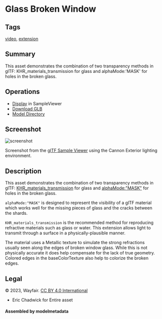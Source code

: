 # Glass Broken Window

## Tags

[video](../../Models-video.md), [extension](../../Models-extension.md)

## Summary

This asset demonstrates the combination of two transparency methods in glTF: KHR_materials_transmission for glass and alphaMode:'MASK' for holes in the broken glass.

## Operations

* [Display](https://github.khronos.org/glTF-Sample-Viewer-Release/?model=https://raw.GithubUserContent.com/KhronosGroup/glTF-Sample-Assets/main/./Models/GlassBrokenWindow/glTF-Binary/GlassBrokenWindow.glb) in SampleViewer
* [Download GLB](https://raw.GithubUserContent.com/KhronosGroup/glTF-Sample-Assets/main/./Models/GlassBrokenWindow/glTF-Binary/GlassBrokenWindow.glb)
* [Model Directory](./)

## Screenshot

![screenshot](screenshot/screenshot_large.jpg)

Screenshot from the [glTF Sample Viewer](https://github.khronos.org/glTF-Sample-Viewer-Release/) using the Cannon Exterior lighting environment.

## Description

This asset demonstrates the combination of two transparency methods in glTF: [KHR_materials_transmission](https://github.com/KhronosGroup/glTF/tree/main/extensions/2.0/Khronos/KHR_materials_transmission#readme) for glass and [alphaMode:"MASK"](https://registry.khronos.org/glTF/specs/2.0/glTF-2.0.html#_material_alphamode) for holes in the broken glass. 

`alphaMode:"MASK"` is designed to represent the visibility of a glTF material which works well for the missing pieces of glass and the cracks between the shards.

`KHR_materials_transmission` is the recommended method for reproducing refractive materials such as glass or water. This extension allows light to transmit through a surface in a physically-plausible manner. 

The material uses a Metallic texture to simulate the strong refractions usually seen along the edges of broken window glass. While this is not physically accurate it does help compensate for the lack of true geometry. Colored edges in the baseColorTexture also help to colorize the broken edges.

## Legal

&copy; 2023, Wayfair. [CC BY 4.0 International](https://creativecommons.org/licenses/by/4.0/legalcode)

 - Eric Chadwick for Entire asset

#### Assembled by modelmetadata